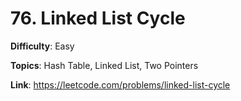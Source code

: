 # 76. Linked List Cycle

**Difficulty**: Easy

**Topics**: Hash Table, Linked List, Two Pointers

**Link**: https://leetcode.com/problems/linked-list-cycle
